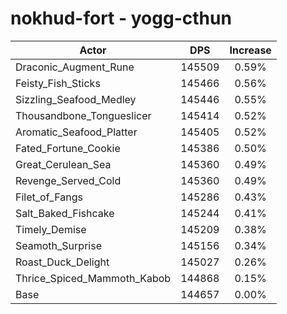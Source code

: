 # nokhud-fort - yogg-cthun
| Actor | DPS | Increase |
|---|:---:|:---:|
|Draconic_Augment_Rune|145509|0.59%|
|Feisty_Fish_Sticks|145466|0.56%|
|Sizzling_Seafood_Medley|145446|0.55%|
|Thousandbone_Tongueslicer|145414|0.52%|
|Aromatic_Seafood_Platter|145405|0.52%|
|Fated_Fortune_Cookie|145386|0.50%|
|Great_Cerulean_Sea|145360|0.49%|
|Revenge_Served_Cold|145360|0.49%|
|Filet_of_Fangs|145286|0.43%|
|Salt_Baked_Fishcake|145244|0.41%|
|Timely_Demise|145209|0.38%|
|Seamoth_Surprise|145156|0.34%|
|Roast_Duck_Delight|145027|0.26%|
|Thrice_Spiced_Mammoth_Kabob|144868|0.15%|
|Base|144657|0.00%|
